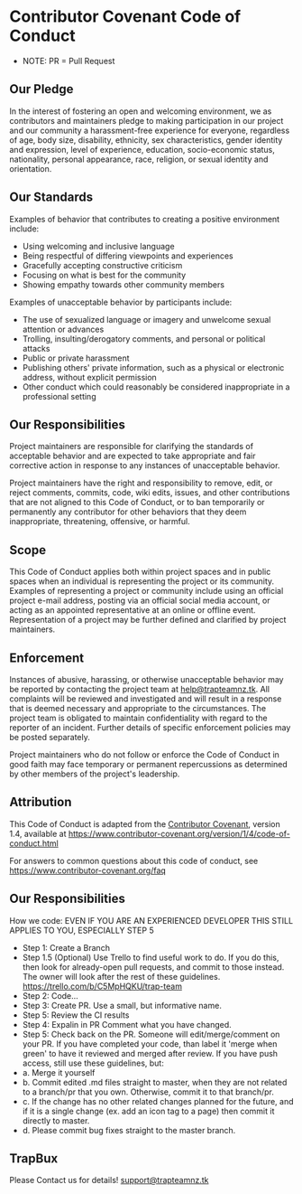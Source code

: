 # Contributor Covenant Code of Conduct
- NOTE: PR = Pull Request
## Our Pledge

In the interest of fostering an open and welcoming environment, we as
contributors and maintainers pledge to making participation in our project and
our community a harassment-free experience for everyone, regardless of age, body
size, disability, ethnicity, sex characteristics, gender identity and expression,
level of experience, education, socio-economic status, nationality, personal
appearance, race, religion, or sexual identity and orientation.

## Our Standards

Examples of behavior that contributes to creating a positive environment
include:

* Using welcoming and inclusive language
* Being respectful of differing viewpoints and experiences
* Gracefully accepting constructive criticism
* Focusing on what is best for the community
* Showing empathy towards other community members

Examples of unacceptable behavior by participants include:

* The use of sexualized language or imagery and unwelcome sexual attention or
 advances
* Trolling, insulting/derogatory comments, and personal or political attacks
* Public or private harassment
* Publishing others' private information, such as a physical or electronic
 address, without explicit permission
* Other conduct which could reasonably be considered inappropriate in a
 professional setting

## Our Responsibilities

Project maintainers are responsible for clarifying the standards of acceptable
behavior and are expected to take appropriate and fair corrective action in
response to any instances of unacceptable behavior.

Project maintainers have the right and responsibility to remove, edit, or
reject comments, commits, code, wiki edits, issues, and other contributions
that are not aligned to this Code of Conduct, or to ban temporarily or
permanently any contributor for other behaviors that they deem inappropriate,
threatening, offensive, or harmful.

## Scope

This Code of Conduct applies both within project spaces and in public spaces
when an individual is representing the project or its community. Examples of
representing a project or community include using an official project e-mail
address, posting via an official social media account, or acting as an appointed
representative at an online or offline event. Representation of a project may be
further defined and clarified by project maintainers.

## Enforcement

Instances of abusive, harassing, or otherwise unacceptable behavior may be
reported by contacting the project team at help@trapteamnz.tk. All
complaints will be reviewed and investigated and will result in a response that
is deemed necessary and appropriate to the circumstances. The project team is
obligated to maintain confidentiality with regard to the reporter of an incident.
Further details of specific enforcement policies may be posted separately.

Project maintainers who do not follow or enforce the Code of Conduct in good
faith may face temporary or permanent repercussions as determined by other
members of the project's leadership.

## Attribution

This Code of Conduct is adapted from the [Contributor Covenant][homepage], version 1.4,
available at https://www.contributor-covenant.org/version/1/4/code-of-conduct.html

[homepage]: https://www.contributor-covenant.org

For answers to common questions about this code of conduct, see
https://www.contributor-covenant.org/faq

## Our Responsibilities

How we code:
EVEN IF YOU ARE AN EXPERIENCED DEVELOPER THIS STILL APPLIES TO YOU, ESPECIALLY STEP 5

 - Step 1: Create a Branch
 - Step 1.5 (Optional) Use Trello to find useful work to do. If you do this, then look for already-open pull requests, and commit to those instead. The owner will look after the rest of these guidelines. https://trello.com/b/C5MpHQKU/trap-team
 - Step 2: Code...
 - Step 3: Create PR. Use a small, but informative name.
 - Step 5: Review the CI results
 - Step 4: Expalin in PR Comment what you have changed.
 - Step 5: Check back on the PR. Someone will edit/merge/comment on your PR. If you have completed your code, than label it 'merge when green' to have it reviewed and merged after review. 
If you have push access, still use these guidelines, but:
- a. Merge it yourself
- b. Commit edited .md files straight to master, when they are not related to a branch/pr that you own. Otherwise, commit it to that branch/pr. 
- c. If the change has no other related changes planned for the future, and if it is a single change (ex. add an icon tag to a page) then commit it directly to master. 
- d. Please commit bug fixes straight to the master branch. 
## TrapBux
Please Contact us for details! support@trapteamnz.tk
